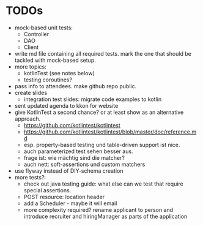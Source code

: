 # TODOs

- mock-based unit tests:
    - Controller
    - DAO
    - Client
- write md file containing all required tests. mark the one that should be tackled with mock-based setup.
- more topics:
    - kotlinTest (see notes below)
    - testing coroutines?
- pass info to attendees. make github repo public.
- create slides 
    - integration test slides: migrate code examples to kotlin
- sent updated agenda to kkon for website
- give KotlinTest a second chance? or at least show as an alternative approach.
    - https://github.com/kotlintest/kotlintest
    - https://github.com/kotlintest/kotlintest/blob/master/doc/reference.md
    - esp. property-based testing und table-driven support ist nice.
    - auch parameterized test sehen besser aus.
    - frage ist: wie mächtig sind die matcher?
    - auch nett: soft-assertions und custom matchers
- use flyway instead of DIY-schema creation
- more tests?:
    - check out java testing guide: what else can we test that require special assertions.
    - POST resource: location header
    - add a Scheduler - maybe it will email
    - more complexity required? rename applicant to person and introduce recruiter and hiringManager as parts of the application
